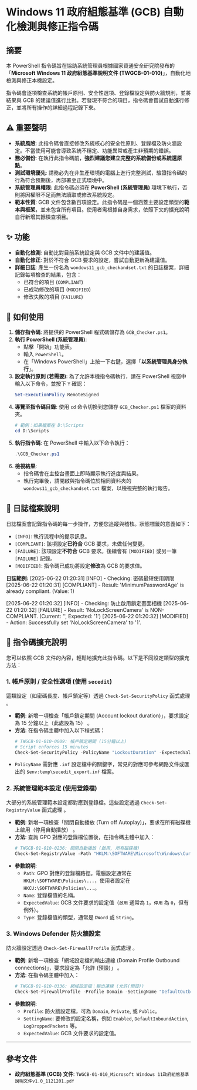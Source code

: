 # Windows 11 政府組態基準 (GCB) 自動化檢測與修正指令碼

## 摘要

本 PowerShell 指令碼旨在協助系統管理員根據國家資通安全研究院發布的「**Microsoft Windows 11 政府組態基準說明文件 (TWGCB-01-010)**」，自動化地檢測與修正本機設定。

指令碼會逐項檢查系統的帳戶原則、安全性選項、登錄檔設定與防火牆規則，並將結果與 GCB 的建議值進行比對。若發現不符合的項目，指令碼會嘗試自動進行修正，並將所有操作的詳細過程記錄下來。

## ⚠️ 重要聲明

* **系統風險**: 此指令碼會直接修改系統核心的安全性原則、登錄檔及防火牆設定。不當使用可能會導致系統不穩定、功能異常或產生非預期的錯誤。
* **務必備份**: 在執行此指令碼前，**強烈建議您建立完整的系統備份或系統還原點**。
* **測試環境優先**: 請務必先在非生產環境的電腦上進行完整測試，驗證指令碼的行為符合預期後，再部署至正式環境中。
* **系統管理員權限**: 此指令碼必須在 **PowerShell (系統管理員)** 環境下執行，否則將因權限不足而無法讀取或修改系統設定。
* **範本性質**: GCB 文件包含數百項設定。此指令碼是一個涵蓋主要設定類型的**範本與框架**，並未包含所有項目。使用者需根據自身需求，依照下文的擴充說明自行新增其餘檢查項目。

## ✨ 功能

* **自動化檢測**: 自動比對目前系統設定與 GCB 文件中的建議值。
* **自動化修正**: 對於不符合 GCB 要求的設定，嘗試自動更新為建議值。
* **詳細日誌**: 產生一份名為 `wondows11_gcb_checkandset.txt` 的日誌檔案，詳細記錄每項檢查的結果，包含：
    * 已符合的項目 (`COMPLIANT`)
    * 已成功修改的項目 (`MODIFIED`)
    * 修改失敗的項目 (`FAILURE`)

## 🚀 如何使用

1.  **儲存指令碼**: 將提供的 PowerShell 程式碼儲存為 `GCB_Checker.ps1`。
2.  **執行 PowerShell (系統管理員)**:
    * 點擊「開始」功能表。
    * 輸入 `PowerShell`。
    * 在「Windows PowerShell」上按一下右鍵，選擇「**以系統管理員身分執行**」。
3.  **設定執行原則 (若需要)**: 為了允許本機指令碼執行，請在 PowerShell 視窗中輸入以下命令，並按下 `Y` 確認：
    ```powershell
    Set-ExecutionPolicy RemoteSigned
    ```
4.  **導覽至指令碼目錄**: 使用 `cd` 命令切換到您儲存 `GCB_Checker.ps1` 檔案的資料夾。
    ```powershell
    # 範例：如果檔案在 D:\Scripts
    cd D:\Scripts
    ```
5.  **執行指令碼**: 在 PowerShell 中輸入以下命令執行：
    ```powershell
    .\GCB_Checker.ps1
    ```
6.  **檢視結果**:
    * 指令碼會在主控台畫面上即時顯示執行進度與結果。
    * 執行完畢後，請開啟與指令碼位於相同資料夾的 `wondows11_gcb_checkandset.txt` 檔案，以檢視完整的執行報告。

## 📄 日誌檔案說明

日誌檔案會記錄指令碼的每一步操作，方便您追蹤與稽核。狀態標籤的意義如下：

* `[INFO]`: 執行流程中的提示訊息。
* `[COMPLIANT]`: 該項設定**已符合** GCB 要求，未做任何變更。
* `[FAILURE]`: 該項設定**不符合** GCB 要求。後續會有 `[MODIFIED]` 或另一筆 `[FAILURE]` 記錄。
* `[MODIFIED]`: 指令碼已成功將設定**修改**為 GCB 的要求值。

**日誌範例:**
[2025-06-22 01:20:31] [INFO] - Checking: 密碼最短使用期限
[2025-06-22 01:20:31] [COMPLIANT] - Result: 'MinimumPasswordAge' is already compliant. (Value: 1)

[2025-06-22 01:20:32] [INFO] - Checking: 防止啟用鎖定畫面相機
[2025-06-22 01:20:32] [FAILURE] - Result: 'NoLockScreenCamera' is NON-COMPLIANT. (Current: '', Expected: '1')
[2025-06-22 01:20:32] [MODIFIED] - Action: Successfully set 'NoLockScreenCamera' to '1'.

## 🔧 指令碼擴充說明

您可以依照 GCB 文件的內容，輕鬆地擴充此指令碼。以下是不同設定類型的擴充方法：

### 1. 帳戶原則 / 安全性選項 (使用 `secedit`)

這類設定（如密碼長度、帳戶鎖定等）透過 `Check-Set-SecurityPolicy` 函式處理 。

* **範例**: 新增一項檢查「帳戶鎖定期間 (Account lockout duration)」，要求設定為 15 分鐘以上（此處設為 15） 。
* **方法**: 在指令碼主體中加入以下程式碼：
    ```powershell
    # TWGCB-01-010-0009: 帳戶鎖定期間 (15分鐘以上)
    # Script enforces 15 minutes
    Check-Set-SecurityPolicy -PolicyName "LockoutDuration" -ExpectedValue 15 -Description "帳戶鎖定期間"
    ```
* `PolicyName` 需對應 `.inf` 設定檔中的關鍵字，常見的對應可參考網路文件或匯出的 `$env:temp\secedit_export.inf` 檔案。

### 2. 系統管理範本設定 (使用登錄檔)

大部分的系統管理範本設定都對應到登錄檔。這些設定透過 `Check-Set-RegistryValue` 函式處理 。

* **範例**: 新增一項檢查「關閉自動播放 (Turn off Autoplay)」，要求在所有磁碟機上啟用（停用自動播放） 。
* **方法**: 查詢 GPO 對應的登錄檔位置後，在指令碼主體中加入：
    ```powershell
    # TWGCB-01-010-0236: 關閉自動播放 (啟用, 所有磁碟機)
    Check-Set-RegistryValue -Path "HKLM:\SOFTWARE\Microsoft\Windows\CurrentVersion\Policies\Explorer" -Name "NoDriveTypeAutoRun" -ExpectedValue 255 -Type DWord -Description "關閉自動播放"
    ```
* **參數說明**:
    * `Path`: GPO 對應的登錄檔路徑。電腦設定通常在 `HKLM:\SOFTWARE\Policies\...`，使用者設定在 `HKCU:\SOFTWARE\Policies\...`。
    * `Name`: 登錄檔值的名稱。
    * `ExpectedValue`: GCB 文件要求的設定值（`啟用` 通常為 `1`，`停用` 為 `0`，但有例外）。
    * `Type`: 登錄檔值的類型，通常是 `DWord` 或 `String`。

### 3. Windows Defender 防火牆設定

防火牆設定透過 `Check-Set-FirewallProfile` 函式處理 。

* **範例**: 新增一項檢查「網域設定檔的輸出連線 (Domain Profile Outbound connections)」，要求設定為「允許 (預設)」 。
* **方法**: 在指令碼主體中加入：
    ```powershell
    # TWGCB-01-010-0336: 網域設定檔：輸出連線 (允許(預設))
    Check-Set-FirewallProfile -Profile Domain -SettingName "DefaultOutboundAction" -ExpectedValue 'Allow' -Description "網域設定檔：輸出連線"
    ```
* **參數說明**:
    * `Profile`: 防火牆設定檔，可為 `Domain`, `Private`, 或 `Public`。
    * `SettingName`: 要修改的設定名稱，例如 `Enabled`, `DefaultInboundAction`, `LogDroppedPackets` 等。
    * `ExpectedValue`: GCB 文件要求的設定值。

---
## 參考文件

* **政府組態基準 (GCB) 文件**: `TWGCB-01-010_Microsoft Windows 11政府組態基準說明文件v1.0_1121201.pdf` 
